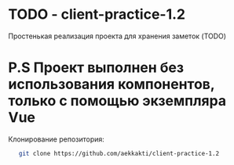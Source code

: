 # TODO - client-practice-1.2

Простенькая реализация проекта для хранения заметок (TODO) 
# P.S Проект выполнен без использования компонентов, только с помощью экземпляра Vue

Клонирование репозитория:

```bash
   git clone https://github.com/aekkakti/client-practice-1.2

```
